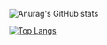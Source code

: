 
![Anurag's GitHub stats](https://github-readme-stats.vercel.app/api?username=bugrahankaramollaoglu&show_icons=true&theme=gruvbox)

[![Top Langs](https://github-readme-stats.vercel.app/api/top-langs/?username=bugrahankaramollaoglu)](https://github.com/anuraghazra/github-readme-stats)
